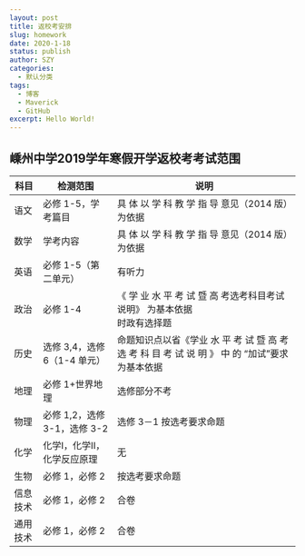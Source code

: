 ```yaml
---
layout: post
title: 返校考安排
slug: homework
date: 2020-1-18
status: publish
author: SZY
categories: 
  - 默认分类
tags: 
  - 博客
  - Maverick
  - GitHub
excerpt: Hello World!
---
```


## 嵊州中学2019学年寒假开学返校考考试范围

| 科目     | 检测范围                     | 说明                                                         |
| -------- | ---------------------------- | ------------------------------------------------------------ |
| 语文     | 必修 1-5，学考篇目           | 具 体 以 学 科 教 学 指 导 意见（2014 版）为依据             |
| 数学     | 学考内容                     | 具 体 以 学 科 教 学 指 导 意见（2014 版）为依据             |
| 英语     | 必修 1-5（第二单元）         | 有听力                                                       |
| 政治     | 必修 1-4                     | 《 学 业 水 平 考 试 暨 高 考选考科目考试说明》 为基本依据  <br />时政有选择题 |
| 历史     | 选修 3,4，选修 6（1-4 单元） | 命题知识点以省《学业 水 平 考 试 暨 高 考 选 考 科 目 考 试 说 明 》 中 的 “加试”要求为基本依据 |
| 地理     | 必修 1+世界地理              | 选修部分不考                                                 |
| 物理     | 必修 1,2，选修 3-1，选修 3-2 | 选修 3－1 按选考要求命题                                     |
| 化学     | 化学Ⅰ，化学Ⅱ，化学反应原理   | 无                                                           |
| 生物     | 必修 1，必修 2               | 按选考要求命题                                               |
| 信息技术 | 必修 1，必修 2               | 合卷                                                         |
| 通用技术 | 必修 1，必修 2               | 合卷                                                         |
